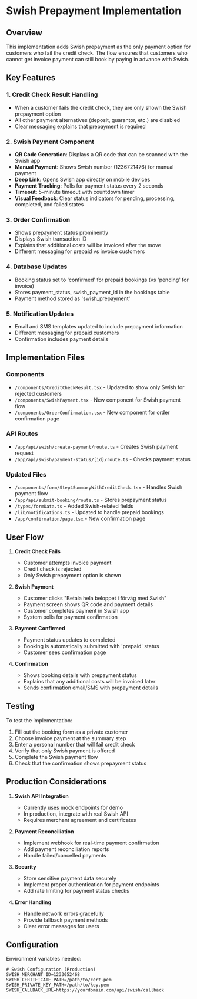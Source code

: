 # Swish Prepayment Implementation

## Overview
This implementation adds Swish prepayment as the only payment option for customers who fail the credit check. The flow ensures that customers who cannot get invoice payment can still book by paying in advance with Swish.

## Key Features

### 1. Credit Check Result Handling
- When a customer fails the credit check, they are only shown the Swish prepayment option
- All other payment alternatives (deposit, guarantor, etc.) are disabled
- Clear messaging explains that prepayment is required

### 2. Swish Payment Component
- **QR Code Generation**: Displays a QR code that can be scanned with the Swish app
- **Manual Payment**: Shows Swish number (1236721476) for manual payment
- **Deep Link**: Opens Swish app directly on mobile devices
- **Payment Tracking**: Polls for payment status every 2 seconds
- **Timeout**: 5-minute timeout with countdown timer
- **Visual Feedback**: Clear status indicators for pending, processing, completed, and failed states

### 3. Order Confirmation
- Shows prepayment status prominently
- Displays Swish transaction ID
- Explains that additional costs will be invoiced after the move
- Different messaging for prepaid vs invoice customers

### 4. Database Updates
- Booking status set to 'confirmed' for prepaid bookings (vs 'pending' for invoice)
- Stores payment_status, swish_payment_id in the bookings table
- Payment method stored as 'swish_prepayment'

### 5. Notification Updates
- Email and SMS templates updated to include prepayment information
- Different messaging for prepaid customers
- Confirmation includes payment details

## Implementation Files

### Components
- `/components/CreditCheckResult.tsx` - Updated to show only Swish for rejected customers
- `/components/SwishPayment.tsx` - New component for Swish payment flow
- `/components/OrderConfirmation.tsx` - New component for order confirmation page

### API Routes
- `/app/api/swish/create-payment/route.ts` - Creates Swish payment request
- `/app/api/swish/payment-status/[id]/route.ts` - Checks payment status

### Updated Files
- `/components/form/Step4SummaryWithCreditCheck.tsx` - Handles Swish payment flow
- `/app/api/submit-booking/route.ts` - Stores prepayment status
- `/types/formData.ts` - Added Swish-related fields
- `/lib/notifications.ts` - Updated to handle prepaid bookings
- `/app/confirmation/page.tsx` - New confirmation page

## User Flow

1. **Credit Check Fails**
   - Customer attempts invoice payment
   - Credit check is rejected
   - Only Swish prepayment option is shown

2. **Swish Payment**
   - Customer clicks "Betala hela beloppet i förväg med Swish"
   - Payment screen shows QR code and payment details
   - Customer completes payment in Swish app
   - System polls for payment confirmation

3. **Payment Confirmed**
   - Payment status updates to completed
   - Booking is automatically submitted with 'prepaid' status
   - Customer sees confirmation page

4. **Confirmation**
   - Shows booking details with prepayment status
   - Explains that any additional costs will be invoiced later
   - Sends confirmation email/SMS with prepayment details

## Testing

To test the implementation:

1. Fill out the booking form as a private customer
2. Choose invoice payment at the summary step
3. Enter a personal number that will fail credit check
4. Verify that only Swish payment is offered
5. Complete the Swish payment flow
6. Check that the confirmation shows prepayment status

## Production Considerations

1. **Swish API Integration**
   - Currently uses mock endpoints for demo
   - In production, integrate with real Swish API
   - Requires merchant agreement and certificates

2. **Payment Reconciliation**
   - Implement webhook for real-time payment confirmation
   - Add payment reconciliation reports
   - Handle failed/cancelled payments

3. **Security**
   - Store sensitive payment data securely
   - Implement proper authentication for payment endpoints
   - Add rate limiting for payment status checks

4. **Error Handling**
   - Handle network errors gracefully
   - Provide fallback payment methods
   - Clear error messages for users

## Configuration

Environment variables needed:
```env
# Swish Configuration (Production)
SWISH_MERCHANT_ID=1233052468
SWISH_CERTIFICATE_PATH=/path/to/cert.pem
SWISH_PRIVATE_KEY_PATH=/path/to/key.pem
SWISH_CALLBACK_URL=https://yourdomain.com/api/swish/callback
```